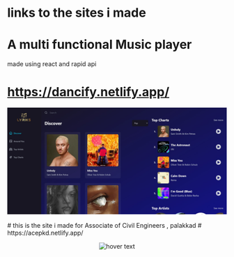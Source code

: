 # links to the sites i made 
# A multi functional Music player 
made using react and rapid api 
# https://dancify.netlify.app/
<p align="center">
  <img src="./site_music.jpeg" width="1080" title="hover text">
</p>
# this is the site i made for Associate of Civil Engineers , palakkad
# https://acepkd.netlify.app/
<p align="center">
  <img src="./ace.jpeg" width="1080" title="hover text">
</p>

